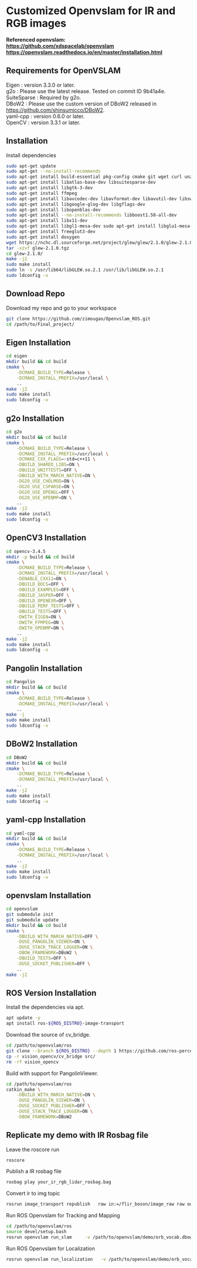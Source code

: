 # Customized Openvslam for IR and RGB images

**Referenced openvslam:   
https://github.com/xdspacelab/openvslam   
https://openvslam.readthedocs.io/en/master/installation.html**

## Requirements for OpenVSLAM

Eigen : version 3.3.0 or later.  
g2o : Please use the latest release. Tested on commit ID 9b41a4e.  
SuiteSparse : Required by g2o.  
DBoW2 : Please use the custom version of DBoW2 released in https://github.com/shinsumicco/DBoW2.  
yaml-cpp : version 0.6.0 or later.  
OpenCV : version 3.3.1 or later.

## Installation

Install dependencies
```bash
sudo apt-get update
sudo apt-get --no-install-recommends
sudo apt-get install build-essential pkg-config cmake git wget curl unzip
sudo apt-get install libatlas-base-dev libsuitesparse-dev
sudo apt-get install libgtk-3-dev
sudo apt-get install ffmpeg
sudo apt-get install libavcodec-dev libavformat-dev libavutil-dev libswscale-dev libavresample-dev
sudo apt-get install libgoogle-glog-dev libgflags-dev
sudo apt-get install libopenblas-dev
sudo apt-get install --no-install-recommends libboost1.58-all-dev
sudo apt-get install libx11-dev
sudo apt-get install libgl1-mesa-dev sudo apt-get install libglu1-mesa-dev
sudo apt-get install freeglut3-dev
sudo apt-get install doxygen
wget https://nchc.dl.sourceforge.net/project/glew/glew/2.1.0/glew-2.1.0.tgz --no-check-certificate
tar -xzvf glew-2.1.0.tgz 
cd glew-2.1.0/
make -j2
sudo make install
sudo ln -s /usr/lib64/libGLEW.so.2.1 /usr/lib/libGLEW.so.2.1
sudo ldconfig -v
```

## Download Repo

Download my repo and go to your workspace
```bash
git clone https://github.com/zimougao/Openvslam_ROS.git
cd /path/to/Final_project/
```

## Eigen Installation

```bash
cd eigen
mkdir build && cd build
cmake \
    -DCMAKE_BUILD_TYPE=Release \
    -DCMAKE_INSTALL_PREFIX=/usr/local \
    ..
make -j2
sudo make install
sudo ldconfig -v
```

## g2o Installation

```bash
cd g2o
mkdir build && cd build
cmake \
    -DCMAKE_BUILD_TYPE=Release \
    -DCMAKE_INSTALL_PREFIX=/usr/local \
    -DCMAKE_CXX_FLAGS=-std=c++11 \
    -DBUILD_SHARED_LIBS=ON \
    -DBUILD_UNITTESTS=OFF \
    -DBUILD_WITH_MARCH_NATIVE=ON \
    -DG2O_USE_CHOLMOD=ON \
    -DG2O_USE_CSPARSE=ON \
    -DG2O_USE_OPENGL=OFF \
    -DG2O_USE_OPENMP=ON \
    ..
make -j2
sudo make install
sudo ldconfig -v
```

## OpenCV3 Installation

```bash
cd opencv-3.4.5
mkdir -p build && cd build
cmake \
    -DCMAKE_BUILD_TYPE=Release \
    -DCMAKE_INSTALL_PREFIX=/usr/local \
    -DENABLE_CXX11=ON \
    -DBUILD_DOCS=OFF \
    -DBUILD_EXAMPLES=OFF \
    -DBUILD_JASPER=OFF \
    -DBUILD_OPENEXR=OFF \
    -DBUILD_PERF_TESTS=OFF \
    -DBUILD_TESTS=OFF \
    -DWITH_EIGEN=ON \
    -DWITH_FFMPEG=ON \
    -DWITH_OPENMP=ON \
    ..
make -j2
sudo make install
sudo ldconfig -v
```

## Pangolin Installation

```bash
cd Pangolin
mkdir build && cd build
cmake \
    -DCMAKE_BUILD_TYPE=Release \
    -DCMAKE_INSTALL_PREFIX=/usr/local \
    ..
make -j
sudo make install
sudo ldconfig -v
```

## DBoW2 Installation

```bash
cd DBoW2
mkdir build && cd build
cmake \
    -DCMAKE_BUILD_TYPE=Release \
    -DCMAKE_INSTALL_PREFIX=/usr/local \
    ..
make -j2
sudo make install
sudo ldconfig -v
```

## yaml-cpp Installation

```bash
cd yaml-cpp
mkdir build && cd build
cmake \
    -DCMAKE_BUILD_TYPE=Release \
    -DCMAKE_INSTALL_PREFIX=/usr/local \
    ..
make -j2
sudo make install
sudo ldconfig -v
```

## openvslam Installation

```bash
cd openvslam
git submodule init
git submodule update
mkdir build && cd build
cmake \
    -DBUILD_WITH_MARCH_NATIVE=OFF \
    -DUSE_PANGOLIN_VIEWER=ON \
    -DUSE_STACK_TRACE_LOGGER=ON \
    -DBOW_FRAMEWORK=DBoW2 \
    -DBUILD_TESTS=OFF \
    -DUSE_SOCKET_PUBLISHER=OFF \	
    ..
make -j2
```

## ROS Version Installation

Install the dependencies via apt.
```bash
apt update -y
apt install ros-${ROS_DISTRO}-image-transport
```

Download the source of cv_bridge.
```bash
cd /path/to/openvslam/ros
git clone --branch ${ROS_DISTRO} --depth 1 https://github.com/ros-perception/vision_opencv.git
cp -r vision_opencv/cv_bridge src/
rm -rf vision_opencv
```

Build with support for PangolinViewer. 
```bash
cd /path/to/openvslam/ros
catkin_make \
    -DBUILD_WITH_MARCH_NATIVE=ON \
    -DUSE_PANGOLIN_VIEWER=ON \
    -DUSE_SOCKET_PUBLISHER=OFF \
    -DUSE_STACK_TRACE_LOGGER=ON \
    -DBOW_FRAMEWORK=DBoW2
```

## Replicate my demo with IR Rosbag file

Leave the roscore run
```bash
roscore
```

Publish a IR rosbag file
```bash
rosbag play your_ir_rgb_lidar_rosbag.bag
```

Convert ir to img topic
```bash
rosrun image_transport republish   raw in:=/flir_boson/image_raw raw out:=/camera/image_raw
```

Run ROS Openvslam for Tracking and Mapping
```bash
cd /path/to/openvslam/ros
source devel/setup.bash
rosrun openvslam run_slam     -v /path/to/openvslam/demo/orb_vocab.dbow2     -c /path/to/openvslam/demo/config.yaml --frame-skip 3 --no-sleep --auto-term --map-db map.msg
```

Run ROS Openvslam for Localization
```bash
rosrun openvslam run_localization   -v /path/to/openvslam/demo/orb_vocab.dbow2   -c /path/to/openvslam/demo/config.yaml   --map-db map.msg --frame-skip 3 --no-sleep --auto-term --map-db map.msg
```

